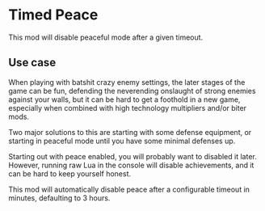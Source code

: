 # Timed Peace

This mod will disable peaceful mode after a given timeout.

## Use case

When playing with batshit crazy enemy settings, the later stages of the game
can be fun, defending the neverending onslaught of strong enemies against your
walls, but it can be hard to get a foothold in a new game, especially when
combined with high technology multipliers and/or biter mods.

Two major solutions to this are starting with some defense equipment, or
starting in peaceful mode until you have some minimal defenses up.

Starting out with peace enabled, you will probably want to disabled it later.
However, running raw Lua in the console will disable achievements, and it can
be hard to keep yourself honest.

This mod will automatically disable peace after a configurable timeout in
minutes, defaulting to 3 hours.

